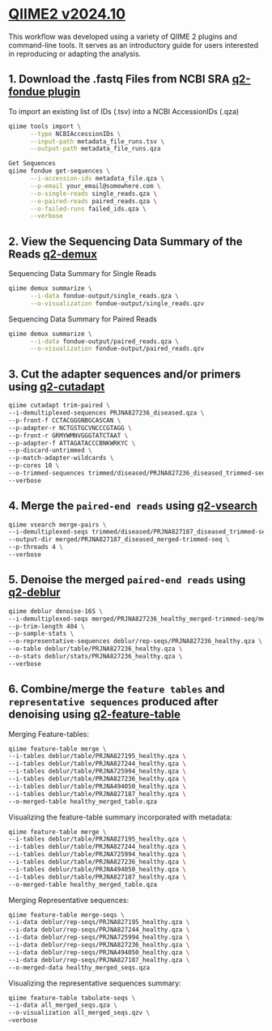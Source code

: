 # [QIIME2 v2024.10](https://qiime2.org)
This workflow was developed using a variety of QIIME 2 plugins and command-line tools. It serves as an introductory guide for users interested in reproducing or adapting the analysis.

## 1. Download the .fastq Files from NCBI SRA [q2-fondue plugin](https://github.com/bokulich-lab/q2-fondue)
To import an existing list of IDs (.tsv) into a NCBI AccessionIDs (.qza)
```bash
qiime tools import \
      --type NCBIAccessionIDs \
      --input-path metadata_file_runs.tsv \
      --output-path metadata_file_runs.qza
```
```bash
Get Sequences
qiime fondue get-sequences \
      --i-accession-ids metadata_file.qza \
      --p-email your_email@somewhere.com \
      --o-single-reads single_reads.qza \
      --o-paired-reads paired_reads.qza \
      --o-failed-runs failed_ids.qza \
      --verbose
```

## 2. View the Sequencing Data Summary of the Reads [q2-demux](https://github.com/qiime2/q2-demux)
Sequencing Data Summary for Single Reads
```bash
qiime demux summarize \
      --i-data fondue-output/single_reads.qza \
      --o-visualization fondue-output/single_reads.qzv
```
Sequencing Data Summary for Paired Reads
```bash
qiime demux summarize \
      --i-data fondue-output/paired_reads.qza \
      --o-visualization fondue-output/paired_reads.qzv
```

## 3. Cut the adapter sequences and/or primers using [q2-cutadapt](https://github.com/qiime2/q2-cutadapt)
```bash
qiime cutadapt trim-paired \
--i-demultiplexed-sequences PRJNA827236_diseased.qza \
--p-front-f CCTACGGGNBGCASCAN \
--p-adapter-r NCTGSTGCVNCCCGTAGG \
--p-front-r GRMYWMNVGGGTATCTAAT \
--p-adapter-f ATTAGATACCCBNKWRKYC \
--p-discard-untrimmed \
--p-match-adapter-wildcards \
--p-cores 10 \
--o-trimmed-sequences trimmed/diseased/PRJNA827236_diseased_trimmed-seq.qza \
--verbose
```

## 4. Merge the `paired-end reads` using [q2-vsearch](https://github.com/qiime2/q2-vsearch)
```bash
qiime vsearch merge-pairs \
--i-demultiplexed-seqs trimmed/diseased/PRJNA827187_diseased_trimmed-seq.qza \
--output-dir merged/PRJNA827187_diseased_merged-trimmed-seq \
--p-threads 4 \
--verbose
```

## 5. Denoise the merged `paired-end reads` using [q2-deblur](https://github.com/qiime2/q2-deblur)
```bash
qiime deblur denoise-16S \
--i-demultiplexed-seqs merged/PRJNA827236_healthy_merged-trimmed-seq/merged_sequences.qza \
--p-trim-length 404 \
--p-sample-stats \
--o-representative-sequences deblur/rep-seqs/PRJNA827236_healthy.qza \
--o-table deblur/table/PRJNA827236_healthy.qza \
--o-stats deblur/stats/PRJNA827236_healthy.qza \
--verbose
```

## 6. Combine/merge the `feature tables` and `representative sequences` produced after denoising using [q2-feature-table](https://github.com/qiime2/q2-feature-table)
Merging Feature-tables:
```bash
qiime feature-table merge \
--i-tables deblur/table/PRJNA827195_healthy.qza \
--i-tables deblur/table/PRJNA827244_healthy.qza \
--i-tables deblur/table/PRJNA725994_healthy.qza \
--i-tables deblur/table/PRJNA827236_healthy.qza \
--i-tables deblur/table/PRJNA494050_healthy.qza \
--i-tables deblur/table/PRJNA827187_healthy.qza \
--o-merged-table healthy_merged_table.qza
```
Visualizing the feature-table summary incorporated with metadata:
```bash
qiime feature-table merge \
--i-tables deblur/table/PRJNA827195_healthy.qza \
--i-tables deblur/table/PRJNA827244_healthy.qza \
--i-tables deblur/table/PRJNA725994_healthy.qza \
--i-tables deblur/table/PRJNA827236_healthy.qza \
--i-tables deblur/table/PRJNA494050_healthy.qza \
--i-tables deblur/table/PRJNA827187_healthy.qza \
--o-merged-table healthy_merged_table.qza
```

Merging Representative sequences:
```bash
qiime feature-table merge-seqs \
--i-data deblur/rep-seqs/PRJNA827195_healthy.qza \
--i-data deblur/rep-seqs/PRJNA827244_healthy.qza \
--i-data deblur/rep-seqs/PRJNA725994_healthy.qza \
--i-data deblur/rep-seqs/PRJNA827236_healthy.qza \
--i-data deblur/rep-seqs/PRJNA494050_healthy.qza \
--i-data deblur/rep-seqs/PRJNA827187_healthy.qza \
--o-merged-data healthy_merged_seqs.qza
```
Visualizing the representative sequences summary:
```bash
qiime feature-table tabulate-seqs \
--i-data all_merged_seqs.qza \
--o-visualization all_merged_seqs.qzv \
—verbose
```
